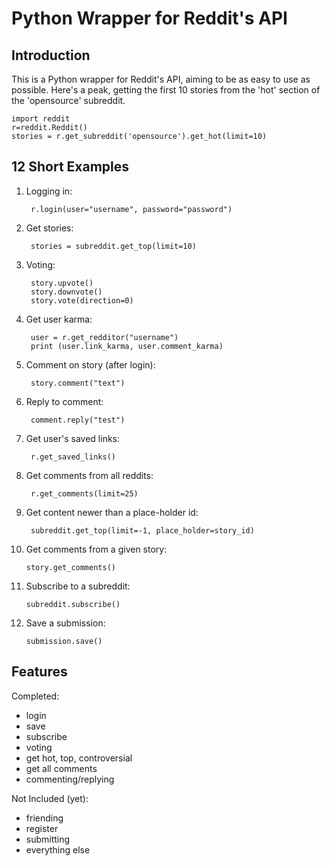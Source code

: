 Python Wrapper for Reddit's API
===============================
Introduction
-------------
This is a Python wrapper for Reddit's API, aiming to be as easy to use as possible. Here's a peak, getting the first 10 stories from the 'hot' section of the 'opensource' subreddit.

    import reddit
    r=reddit.Reddit()
    stories = r.get_subreddit('opensource').get_hot(limit=10)

12 Short Examples
---------------

1. Logging in:

        r.login(user="username", password="password")

2. Get stories:

        stories = subreddit.get_top(limit=10)

3. Voting:

        story.upvote()
        story.downvote()
        story.vote(direction=0)

4. Get user karma:

        user = r.get_redditor("username")
        print (user.link_karma, user.comment_karma)

5. Comment on story (after login):

        story.comment("text")

6. Reply to comment:

        comment.reply("test")

7. Get user's saved links:

        r.get_saved_links()

8. Get comments from all reddits:

        r.get_comments(limit=25)

9. Get content newer than a place-holder id:

        subreddit.get_top(limit=-1, place_holder=story_id)

10. Get comments from a given story:

        story.get_comments()

11. Subscribe to a subreddit:

        subreddit.subscribe()

12. Save a submission:

        submission.save()

Features
-------------
Completed:

* login
* save
* subscribe
* voting
* get hot, top, controversial
* get all comments
* commenting/replying

Not Included (yet):

* friending
* register
* submitting
* everything else


